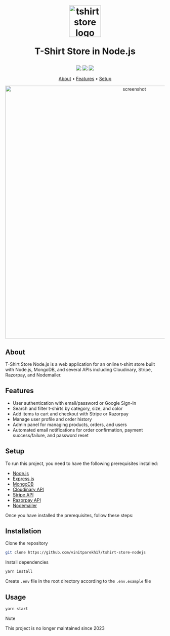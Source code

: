 <h1 align="center">
  <img src="https://github.com/user-attachments/assets/cad63057-ea84-4b15-a55f-923cf159bbf3" alt="tshirt store logo" width="100px"/>
  
  T-Shirt Store in Node.js
</h1>

<p align="center">
  <a href="https://github.com/vinitparekh17/tshirt-store-nodejs/issues"><img src="https://img.shields.io/github/issues/vinitparekh17/tshirt-store-nodejs"></a>
  <a href="https://github.com/vinitparekh17/tshirt-store-nodejs/stargazers"><img src="https://img.shields.io/github/stars/vinitparekh17/tshirt-store-nodejs"></a>
  <a href="https://github.com/vinitparekh17/tshirt-store-nodejs/network/members"><img src="https://img.shields.io/github/forks/vinitparekh17/tshirt-store-nodejs"></a>
</p>

<p align="center">
  <a href="#about">About</a> •
  <a href="#features">Features</a> •
  <a href="#setup">Setup</a>
</p>

<p align="center">
  <img src="https://github.com/user-attachments/assets/bc338ad8-9a1f-4b10-80a9-d7e3c9a420f5?width=1325&height=662" alt="screenshot" width="800">
</p>

## About

T-Shirt Store Node.js is a web application for an online t-shirt store built with Node.js, MongoDB, and several APIs including Cloudinary, Stripe, Razorpay, and Nodemailer. 

## Features

- User authentication with email/password or Google Sign-In
- Search and filter t-shirts by category, size, and color
- Add items to cart and checkout with Stripe or Razorpay
- Manage user profile and order history
- Admin panel for managing products, orders, and users
- Automated email notifications for order confirmation, payment success/failure, and password reset

## Setup

To run this project, you need to have the following prerequisites installed:

- [Node.js](https://nodejs.org/)
- [Express.js](https://expressjs.com/)
- [MongoDB](https://www.mongodb.com/)
- [Cloudinary API](https://cloudinary.com/)
- [Stripe API](https://stripe.com/)
- [Razorpay API](https://razorpay.com/)
- [Nodemailer](https://nodemailer.com/about/)

Once you have installed the prerequisites, follow these steps:

## Installation

Clone the repository

```bash
git clone https://github.com/vinitparekh17/tshirt-store-nodejs
```

Install dependencies

```bash
yarn install
```

Create `.env` file in the root directory according to the `.env.example` file

## Usage

```bash
yarn start
```

> [!NOTE]
> This project is no longer maintained since 2023
